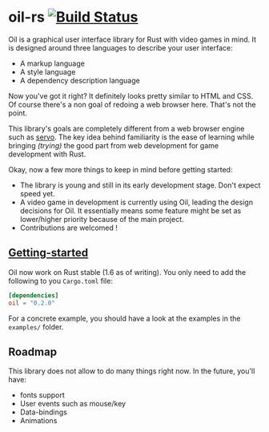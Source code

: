 # oil-rs [![Build Status](https://travis-ci.org/oil-lang/oil-rs.svg?branch=master)](https://travis-ci.org/oil-lang/oil-rs)

Oil is a graphical user interface library for Rust with video games in mind.
It is designed around three languages to describe your user interface:

 * A markup language
 * A style language
 * A dependency description language

Now you've got it right? It definitely looks pretty similar to HTML and CSS.
Of course there's a non goal of redoing a web browser here. That's not the point.

This library's goals are completely different from a web browser engine such as [servo](https://github.com/servo/servo).
The key idea behind familiarity is the ease of learning while bringing *(trying)* the good part
from web development for game development with Rust.

Okay, now a few more things to keep in mind before getting started:

* The library is young and still in its early development stage. Don't expect speed yet.
* A video game in development is currently using Oil, leading the design decisions for Oil.
  It essentially means some feature might be set as lower/higher priority because of the main project.
* Contributions are welcomed !

## [Getting-started](http://oil-lang.github.io/#getting-started)

Oil now work on Rust stable (1.6 as of writing). You only need to add the following
to you `Cargo.toml` file:

```toml
[dependencies]
oil = "0.2.0"
```

For a concrete example, you should have a look at the examples in the `examples/` folder.

## Roadmap

This library does not allow to do many things right now. In the future, you'll have:

  * fonts support
  * User events such as mouse/key
  * Data-bindings
  * Animations

